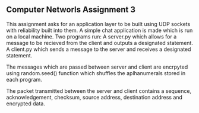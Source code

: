 ## Computer Networls Assignment 3
This assignment asks for an application layer to be built using UDP sockets with reliability built into them.
A simple chat application is made which is run on a local machine.
Two programs run: 
	A server.py which allows for a message to be recieved from the client and outputs a designated statement.
	A client.py which sends a message to the server and receives a designated statement.

The messages which are passed between server and client are encrpyted using random.seed() function which shuffles the aplhanumerals stored in each program.

The packet transmitted between the server and client contains a sequence, acknowledgement, checksum, source address, destination address and encrypted data.


